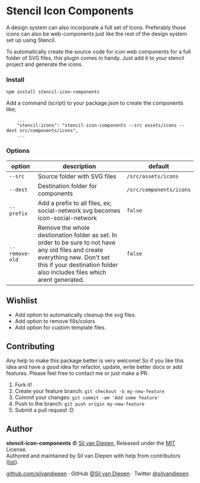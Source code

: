 # Stencil Icon Components

A design system can also incorporate a full set of Icons. Preferably those icons can also be web-components just like the rest of the design system set up using Stencil.

To automatically create the source code for icon web components for a full folder of SVG files, this plugin comes in handy. Just add it to your stencil project and generate the icons.

### Install

`npm install stencil-icon-components`

Add a command (script) to your package.json to create the components like;

```
    ...
    "stencil:icons": "stencil-icon-components --src assets/icons --dest src/components/icons",
    ...
```

### Options

| option         | description                                                                                                                                                                                                | default                 |
| -------------- | ---------------------------------------------------------------------------------------------------------------------------------------------------------------------------------------------------------- | ----------------------- |
| `--src`        | Source folder with SVG files                                                                                                                                                                               | `/src/assets/icons`     |
| `--dest`       | Destination folder for components                                                                                                                                                                          | `/src/components/icons` |
| `--prefix`     | Add a prefix to all files, ex; social-network.svg becomes icon-social-network                                                                                                                              | `false`                 |
| `--remove-old` | Remove the whole destionation folder as set. In order to be sure to not have any old files and create everything new. Don't set this if your destination folder also includes files which arent generated. | `false`                 |

## Wishlist

- Add option to automatically cleanup the svg files.
- Add option to remove fills/colors
- Add option for custom template files.

## Contributing

Any help to make this package better is very welcome! So if you like this idea and have a good idea for refactor, update, write better docs or add features. Please feel free to contact me or just make a PR.

1. Fork it!
2. Create your feature branch: `git checkout -b my-new-feature`
3. Commit your changes: `git commit -am 'Add some feature'`
4. Push to the branch: `git push origin my-new-feature`
5. Submit a pull request :D

## Author

**stencil-icon-components** © [Sil van Diepen](https://github.com/silvandiepen), Released under the [MIT](./LICENSE) License.<br>
Authored and maintained by Sil van Diepen with help from contributors ([list](https://github.com/silvandiepen/stencil-icon-components/contributors)).

[github.com/silvandiepen](https://github.com/silvandiepen) · GitHub [@Sil van Diepen](https://github.com/silvandiepen) · Twitter [@silvandiepen](https://twitter.com/silvandiepen)
